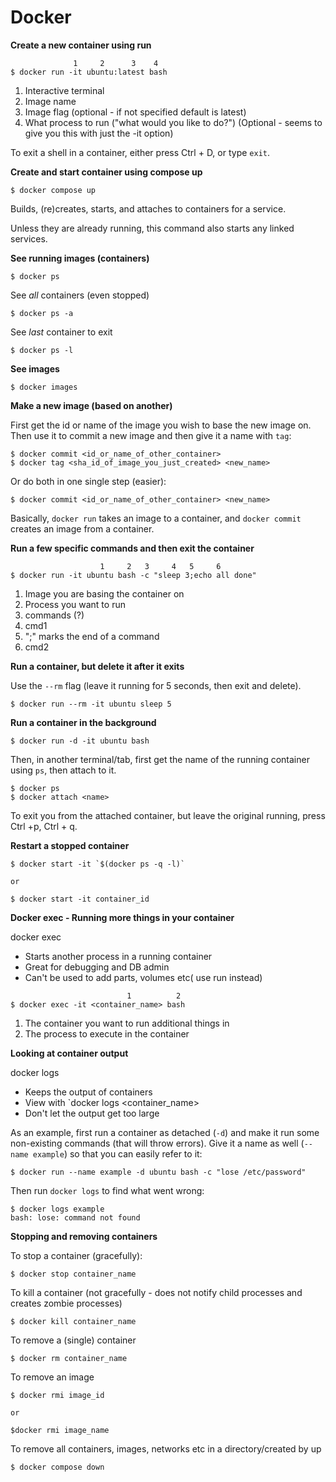 # Docker

**Create a new container using run**
```
              1     2      3    4
$ docker run -it ubuntu:latest bash
```
1) Interactive terminal
2) Image name
3) Image flag (optional - if not specified default is latest)
4) What process to run ("what would you like to do?") (Optional - seems to give you this with just the -it option)

To exit a shell in a container, either press Ctrl + D, or type `exit`.


**Create and start container using compose up**
```
$ docker compose up
```

Builds, (re)creates, starts, and attaches to containers for a service.

Unless they are already running, this command also starts any linked services.


**See running images (containers)**
```
$ docker ps
```

See _all_ containers (even stopped)
```
$ docker ps -a
```

See _last_ container to exit
```
$ docker ps -l
```


**See images**
```
$ docker images
```


**Make a new image (based on another)**

First get the id or name of the image you wish to base the new image on. Then use it to commit a new image and then give it a name with `tag`: 
```
$ docker commit <id_or_name_of_other_container>
$ docker tag <sha_id_of_image_you_just_created> <new_name>
```
Or do both in one single step (easier):
```
$ docker commit <id_or_name_of_other_container> <new_name>
```

Basically, `docker run` takes an image to a container, and `docker commit` creates an image from a container.


**Run a few specific commands and then exit the container**
```
                    1     2   3     4   5     6
$ docker run -it ubuntu bash -c "sleep 3;echo all done"
```
1) Image you are basing the container on
2) Process you want to run
3) commands (?)
4) cmd1
5) ";" marks the end of a command
6) cmd2


**Run a container, but delete it after it exits**

Use the `--rm` flag (leave it running for 5 seconds, then exit and delete).
```
$ docker run --rm -it ubuntu sleep 5
```


**Run a container in the background**
```
$ docker run -d -it ubuntu bash
```

Then, in another terminal/tab, first get the name of the running container using `ps`, then attach to it.
```
$ docker ps
$ docker attach <name>
```

To exit you from the attached container, but leave the original running, press Ctrl +p, Ctrl + q.


**Restart a stopped container**

```
$ docker start -it `$(docker ps -q -l)`

or

$ docker start -it container_id
```


**Docker exec - Running more things in your container**

docker exec
- Starts another process in a running container
- Great for debugging and DB admin
- Can't be used to add parts, volumes etc( use run instead)

```
                          1          2
$ docker exec -it <container_name> bash 
```
1) The container you want to run additional things in
2) The process to execute in the container


**Looking at container output**

docker logs
- Keeps the output of containers
- View with `docker logs <container_name>
- Don't let the output get too large

As an example, first run a container as detached (`-d`) and make it run some non-existing commands (that will throw errors). Give it a name as well (`--name example`) so that you can easily refer to it:
```
$ docker run --name example -d ubuntu bash -c "lose /etc/password"
```
Then run `docker logs` to find what went wrong:
```
$ docker logs example
bash: lose: command not found
```


**Stopping and removing containers**

To stop a container (gracefully):
```
$ docker stop container_name
```

To kill a container (not gracefully - does not notify child processes and creates zombie processes)
```
$ docker kill container_name
```

To remove a (single) container
```
$ docker rm container_name
```

To remove an image
```
$ docker rmi image_id

or

$docker rmi image_name
```

To remove all containers, images, networks etc in a directory/created by up
```
$ docker compose down
```



